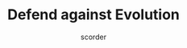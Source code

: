 ---
layout: game
title: Defend against Evolution
play_url: http://www.ludumdare.com/compo/ludum-dare-24/?action=preview&amp;uid=13724
author: scorder
---
